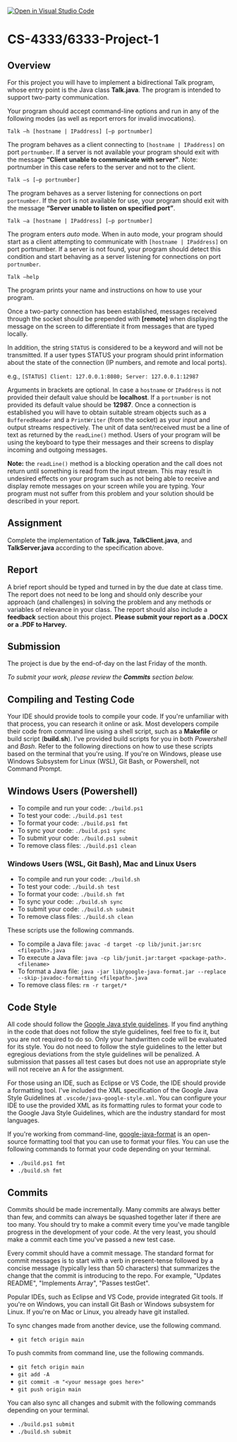 [![Open in Visual Studio Code](https://classroom.github.com/assets/open-in-vscode-c66648af7eb3fe8bc4f294546bfd86ef473780cde1dea487d3c4ff354943c9ae.svg)](https://classroom.github.com/online_ide?assignment_repo_id=8397928&assignment_repo_type=AssignmentRepo)
# CS-4333/6333-Project-1

## Overview
For this project you will have to implement a bidirectional Talk program, whose entry point is the Java class **Talk.java**. The program is intended to support two-party communication.

Your program should accept command-line options and run in any of the following modes (as well as report errors for invalid invocations).

```Talk –h [hostname | IPaddress] [–p portnumber]```

The program behaves as a client connecting to ```[hostname | IPaddress]``` on port ```portnumber```. If a server is not available your program should exit with the message **“Client unable to communicate with server”**. Note: portnumber in this case refers to the server and not to the client.

```Talk –s [–p portnumber]```

The program behaves as a server listening for connections on port ```portnumber```. If the port is not available for use, your program should exit with the message **“Server unable to listen on specified port”**.

```Talk –a [hostname | IPaddress] [–p portnumber]```

The program enters *auto* mode. When in auto mode, your program should start as a client attempting to communicate with ```[hostname | IPaddress]``` on port portnumber. If a server is not found, your program should detect this condition and start behaving as a server listening for connections on port ```portnumber```.

```Talk –help```

The program prints your name and instructions on how to use your program.

Once a two-party connection has been established, messages received through the socket should be prepended with **[remote]** when displaying the message on the screen to differentiate it from messages that are typed locally.

In addition, the string ```STATUS``` is considered to be a keyword and will not be transmitted. If a user types STATUS your program should print information about the state of the connection (IP numbers, and remote and local ports).

e.g., ```[STATUS] Client: 127.0.0.1:8080; Server: 127.0.0.1:12987```

Arguments in brackets are optional. In case a ```hostname``` or ```IPaddress``` is not provided their default value should be **localhost**. If a ```portnumber``` is not provided its default value should be **12987**. Once a connection is established you will have to obtain suitable stream objects such as a ```BufferedReader``` and a ```PrintWriter``` (from the socket) as your input and output streams respectively. The unit of data sent/received must be a line of text as returned by the ```readLine()``` method. Users of your program will be using the keyboard to type their messages and their screens to display incoming and outgoing messages.

**Note:** the ```readLine()``` method is a blocking operation and the call does not return until something is read from the input stream. This may result in undesired effects on your program such as not being able to receive and display remote messages on your screen while you are typing. Your program must not suffer from this problem and your solution should be described in your report.

## Assignment
Complete the implementation of **Talk.java**, **TalkClient.java**, and **TalkServer.java** according to the specification above.

## Report
A brief report should be typed and turned in by the due date at class time. The report does not need to be long and should only describe your approach (and challenges) in solving the problem and any methods or variables of relevance in your class. The report should also include a **feedback** section about this project. **Please submit your report as a .DOCX or a .PDF to Harvey.**

## Submission
The project is due by the end-of-day on the last Friday of the month.

*To submit your work, please review the **Commits** section below.*

## Compiling and Testing Code
Your IDE should provide tools to compile your code. If you're unfamiliar with that process, you can research it online or ask. Most developers compile their code from command line using a shell script, such as a **Makefile** or build script (**build.sh**). I've provided build scripts for you in both *Powershell* and *Bash*. Refer to the following directions on how to use these scripts based on the terminal that you're using. If you're on Windows, please use Windows Subsystem for Linux (WSL), Git Bash, or Powershell, not Command Prompt.

## Windows Users (Powershell)
- To compile and run your code: ```./build.ps1```
- To test your code: ```./build.ps1 test```
- To format your code: ```./build.ps1 fmt```
- To sync your code: ```./build.ps1 sync```
- To submit your code: ```./build.ps1 submit```
- To remove class files: ```./build.ps1 clean```

### Windows Users (WSL, Git Bash), Mac and Linux Users
- To compile and run your code: ```./build.sh```
- To test your code: ```./build.sh test```
- To format your code: ```./build.sh fmt```
- To sync your code: ```./build.sh sync```
- To submit your code: ```./build.sh submit```
- To remove class files: ```./build.sh clean```

These scripts use the following commands.
- To compile a Java file: ```javac -d target -cp lib/junit.jar:src <filepath>.java```
- To execute a Java file: ```java -cp lib/junit.jar:target <package-path>.<filename>```
- To format a Java file: ```java -jar lib/google-java-format.jar --replace --skip-javadoc-formatting <filepath>.java```
- To remove class files: ```rm -r target/*```

## Code Style
All code should follow the [Google Java style guidelines](https://google.github.io/styleguide/javaguide.html). If you find anything in the code that does not follow the style guidelines, feel free to fix it, but you are not required to do so. Only your handwritten code will be evaluated for its style. You do not need to follow the style guidelines to the letter but egregious deviations from the style guidelines will be penalized. A submission that passes all test cases but does not use an appropriate style will not receive an A for the assignment.

For those using an IDE, such as Eclipse or VS Code, the IDE should provide a formatting tool. I've included the XML specification of the Google Java Style Guidelines at ```.vscode/java-google-style.xml```. You can configure your IDE to use the provided XML as its formatting rules to format your code to the Google Java Style Guidelines, which are the industry standard for most languages.

If you're working from command-line, [google-java-format](https://github.com/google/google-java-format) is an open-source formatting tool that you can use to format your files. You can use the following commands to format your code depending on your terminal.
- ```./build.ps1 fmt```
- ```./build.sh fmt```

## Commits
Commits should be made incrementally. Many commits are always better than few, and commits can always be squashed together later if there are too many. You should try to make a commit every time you've made tangible progress in the development of your code. At the very least, you should make a commit each time you've passed a new test case.

Every commit should have a commit message. The standard format for commit messages is to start with a verb in present-tense followed by a concise message (typically less than 50 characters) that summarizes the change that the commit is introducing to the repo. For example, "Updates README", "Implements Array", "Passes testGet".

Popular IDEs, such as Eclipse and VS Code, provide integrated Git tools. If you're on Windows, you can install Git Bash or Windows subsystem for Linux. If you're on Mac or Linux, you already have git installed.

To sync changes made from another device, use the following command.
- ```git fetch origin main```

To push commits from command line, use the following commands.
- ```git fetch origin main```
- ```git add -A```
- ```git commit -m "<your message goes here>"```
- ```git push origin main```

You can also sync all changes and submit with the following commands depending on your terminal.
- ```./build.ps1 submit```
- ```./build.sh submit```
